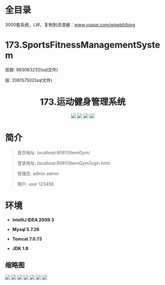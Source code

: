 # 全目录

3000套系统，LW，复制到流浪器：www.yuque.com/wisebit/blog

# 173.SportsFitnessManagementSystem

<p>抠群: 983063232(sql文件)</p>
<p>抠: 206157502(sql文件)</p>

<p><h1 align="center">173.运动健身管理系统</h1></p>





<p align="center">
	<img src="https://img.shields.io/badge/jdk-1.8-orange.svg"/>
    <img src="https://img.shields.io/badge/spring-5.x-lightgrey.svg"/>
    <img src="https://img.shields.io/badge/springmvc-3.x-blue.svg"/>
    <img src="https://img.shields.io/badge/mybatis-5.x-yellow.svg"/>
</p>

# 简介
>
> 
> 
> 首页地址: localhost:8081/SternGym/
> 
> 登录地址: localhost:8081/SternGym/login.html
> 
> 管理员: admin  admin
> 
> 用户: user 123456
> 


# 环境

- <b>IntelliJ IDEA 2009.3</b>

- <b>Mysql 5.7.26</b>

- <b>Tomcat 7.0.73</b>

- <b>JDK 1.8</b>




## 缩略图

![](https://bitwise.oss-cn-heyuan.aliyuncs.com/2024/9/10/472b8a2e-7266-4eb7-9405-d34276bde054.png)
![](https://bitwise.oss-cn-heyuan.aliyuncs.com/2024/9/10/bfbf12ea-6596-4080-8ddf-aaeedeb3ad0d.png)
![](https://bitwise.oss-cn-heyuan.aliyuncs.com/2024/9/10/a8650d09-b85b-4109-b9ef-fcc757411f8c.png)
![](https://bitwise.oss-cn-heyuan.aliyuncs.com/2024/9/10/36976fa1-82ab-4799-898b-94e043135d04.png)
![](https://bitwise.oss-cn-heyuan.aliyuncs.com/2024/9/10/014ab85c-c227-4873-831b-796038499bac.png)
![](https://bitwise.oss-cn-heyuan.aliyuncs.com/2024/9/10/56a7163d-a4b6-4587-809a-e28b5bd9d190.png)
![](https://bitwise.oss-cn-heyuan.aliyuncs.com/2024/9/10/0d53c854-0ed1-4b23-894a-97ab88f1ec3f.png)





